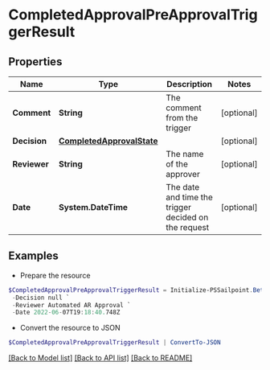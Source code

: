 # CompletedApprovalPreApprovalTriggerResult
## Properties

Name | Type | Description | Notes
------------ | ------------- | ------------- | -------------
**Comment** | **String** | The comment from the trigger | [optional] 
**Decision** | [**CompletedApprovalState**](CompletedApprovalState.md) |  | [optional] 
**Reviewer** | **String** | The name of the approver | [optional] 
**Date** | **System.DateTime** | The date and time the trigger decided on the request | [optional] 

## Examples

- Prepare the resource
```powershell
$CompletedApprovalPreApprovalTriggerResult = Initialize-PSSailpoint.BetaCompletedApprovalPreApprovalTriggerResult  -Comment This request was autoapproved by our automated ETS subscriber `
 -Decision null `
 -Reviewer Automated AR Approval `
 -Date 2022-06-07T19:18:40.748Z
```

- Convert the resource to JSON
```powershell
$CompletedApprovalPreApprovalTriggerResult | ConvertTo-JSON
```

[[Back to Model list]](../README.md#documentation-for-models) [[Back to API list]](../README.md#documentation-for-api-endpoints) [[Back to README]](../README.md)

